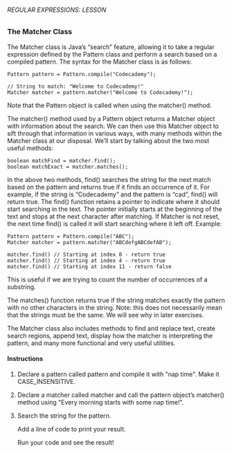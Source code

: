 ###### REGULAR EXPRESSIONS: LESSON

### The Matcher Class

The Matcher class is Java’s “search” feature, allowing it to take a regular expression defined by the Pattern class and perform a search based on a compiled pattern. The syntax for the Matcher class is as follows:
```
Pattern pattern = Pattern.compile("Codecademy"); 
 
// String to match: "Welcome to Codecademy!"
Matcher matcher = pattern.matcher("Welcome to Codecademy!"); 
```
Note that the Pattern object is called when using the matcher() method.

The matcher() method used by a Pattern object returns a Matcher object with information about the search. We can then use this Matcher object to sift through that information in various ways, with many methods within the Matcher class at our disposal. We’ll start by talking about the two most useful methods:
```
boolean matchFind = matcher.find();
boolean matchExact = matcher.matches();
```
In the above two methods, find() searches the string for the next match based on the pattern and returns true if it finds an occurrence of it. For example, if the string is “Codecademy” and the pattern is “cad”, find() will return true. The find() function retains a pointer to indicate where it should start searching in the text. The pointer initially starts at the beginning of the text and stops at the next character after matching. If Matcher is not reset, the next time find() is called it will start searching where it left off. Example:
```
Pattern pattern = Pattern.compile("ABC"); 
Matcher matcher = pattern.matcher("ABCdefgABCdefAB");
 
matcher.find() // Starting at index 0 - return true
matcher.find() // Starting at index 4 - return true 
matcher.find() // Starting at index 11 - return false
```
This is useful if we are trying to count the number of occurrences of a substring.

The matches() function returns true if the string matches exactly the pattern with no other characters in the string. Note: this does not necessarily mean that the strings must be the same. We will see why in later exercises.

The Matcher class also includes methods to find and replace text, create search regions, append text, display how the matcher is interpreting the pattern, and many more functional and very useful utilities.

#### Instructions

1. Declare a pattern called pattern and compile it with "nap time". Make it CASE_INSENSITIVE.

2. Declare a matcher called matcher and call the pattern object’s matcher() method using "Every morning starts with some nap time!".

3. Search the string for the pattern.

    Add a line of code to print your result.

    Run your code and see the result!